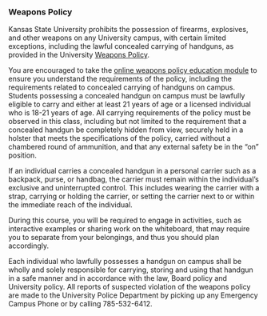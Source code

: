 ### Weapons Policy

Kansas State University prohibits the possession of firearms, explosives, and other weapons on any University campus, with certain limited exceptions, including the lawful concealed carrying of handguns, as provided in the University [Weapons Policy](https://www.k-state.edu/police/weapons/index.html).

You are encouraged to take the [online weapons policy education module](https://kstate.qualtrics.com/jfe/form/SV_6zkoPaeDI6g9Sdf) to ensure you understand the requirements of the policy, including the requirements related to concealed carrying of handguns on campus. Students possessing a concealed handgun on campus must be lawfully eligible to carry and either at least 21 years of age or a licensed individual who is 18-21 years of age.  All carrying requirements of the policy must be observed in this class, including but not limited to the requirement that a concealed handgun be completely hidden from view, securely held in a holster that meets the specifications of the policy, carried without a chambered round of ammunition, and that any external safety be in the “on” position.

If an individual carries a concealed handgun in a personal carrier such as a backpack, purse, or handbag, the carrier must remain within the individual’s exclusive and uninterrupted control. This includes wearing the carrier with a strap, carrying or holding the carrier, or setting the carrier next to or within the immediate reach of the individual.

During this course, you will be required to engage in activities, such as interactive examples or sharing work on the whiteboard, that may require you to separate from your belongings, and thus you should plan accordingly.

Each individual who lawfully possesses a handgun on campus shall be wholly and solely responsible for carrying, storing and using that handgun in a safe manner and in accordance with the law, Board policy and University policy. All reports of suspected violation of the weapons policy are made to the University Police Department by picking up any Emergency Campus Phone or by calling 785-532-6412.

<!-- Added Fall 2023 -->